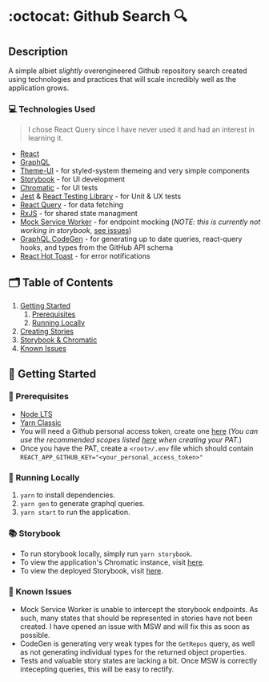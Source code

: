 # :octocat: Github Search 🔍

## Description

A simple albiet _slightly_ overengineered Github repository search created using technologies and practices that will scale incredibly well as the application grows.

### 💻 Technologies Used

> I chose React Query since I have never used it and had an interest in learning it.

- [React](https://reactjs.org/)
- [GraphQL](https://graphql.org/)
- [Theme-UI](https://theme-ui.com/) - for styled-system themeing and very simple components
- [Storybook](https://storybook.js.org/) - for UI development
- [Chromatic](https://www.chromatic.com/) - for UI tests
- [Jest](https://jestjs.io/) & [React Testing Library](https://testing-library.com/docs/react-testing-library/intro/) - for Unit & UX tests
- [React Query](https://react-query.tanstack.com/) - for data fetching
- [RxJS](https://rxjs.dev/) - for shared state managment
- [Mock Service Worker](https://mswjs.io/) - for endpoint mocking (_NOTE: this is currently not working in storybook_, [see issues](#🐛-known-issue))
- [GraphQL CodeGen](https://www.graphql-code-generator.com/) - for generating up to date queries, react-query hooks, and types from the GitHub API schema
- [React Hot Toast](https://react-hot-toast.com/) - for error notifications

## 🗂️ Table of Contents

1. [Getting Started](#🎉-getting-started)
   1. [Prerequisites](#💾-prerequisite-software)
   1. [Running Locally](#🏃-running-locally)
1. [Creating Stories](#📝-creating-stories)
1. [Storybook & Chromatic](#📚-storybook-&-chromatic)
1. [Known Issues](#🐛-known-issues)

## 🎉 Getting Started

### 💾 Prerequisites

- [Node LTS](https://nodejs.org/dist/v16.13.0/node-v16.13.0.pkg)
- [Yarn Classic](https://classic.yarnpkg.com/en/docs/install#mac-stable)
- You will need a Github personal access token, create one [here](https://docs.github.com/en/authentication/keeping-your-account-and-data-secure/creating-a-personal-access-token) (_You can use the recommended scopes listed [here](https://docs.github.com/en/graphql/guides/forming-calls-with-graphql#authenticating-with-graphql) when creating your PAT._)
- Once you have the PAT, create a `<root>/.env` file which should contain `REACT_APP_GITHUB_KEY="<your_personal_access_token>"`

### 🏃 Running Locally

1. `yarn` to install dependencies.
2. `yarn gen` to generate graphql queries.
3. `yarn start` to run the application.

### 📚 Storybook

- To run storybook locally, simply run `yarn storybook`.
- To view the application's Chromatic instance, visit [here](https://www.chromatic.com/builds?appId=618068b3a4c14b003a93882c).
- To view the deployed Storybook, visit [here](https://618068b3a4c14b003a93882c-dwudxechqm.chromatic.com).

### 🐛 Known Issues

- Mock Service Worker is unable to intercept the storybook endpoints. As such, many states that should be represented in stories have not been created. I have opened an issue with MSW and will fix this as soon as possible.
- CodeGen is generating very weak types for the `GetRepos` query, as well as not generating individual types for the returned object properties.
- Tests and valuable story states are lacking a bit. Once MSW is correctly intecepting queries, this will be easy to rectify.
